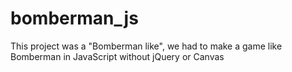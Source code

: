 # bomberman_js

This project was a "Bomberman like", we had to make a game like Bomberman in JavaScript without jQuery or Canvas
